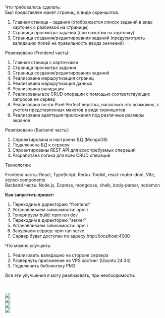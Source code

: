 Что требовалось сделать: <br/>
Был представлен макет страниц, в виде скриншотов.

1. Главная станица – задания (отображается список заданий в виде карточек с разбивкой на страницы)
2. Страница просмотра задания (при нажатии на карточку)
3. Страница создания/редактирования заданий (предусмотреть валидацию полей на правильность ввода значений)

Реализовано (Frontend часть):

1. Главная станица с карточками
2. Страница просмотра задания
3. Страница создания/редактирования заданий
4. Реализована маршрутизация страниц
5. Реализована маршрутизация данных
6. Реализована валидация
7. Реализованы все CRUD операции с помощью соответствующих запросов не сервер
8. Реализована почти Pixel Perfect верстка, насколько это возможно, c учетом представленных макетов в виде скриншотов
9. Реализована адаптация приложения под различные размеры экранов

Реализовано (Backend часть):

1. Спроектирована и настроена БД (MongoDB)
2. Подключена БД к серверу
3. Спроектированы REST API для всех требуемых операций
4. Разработана логика для всех CRUD операций

Технологии:<br/>

Frontend часть: React, TypeScript, Redux Toolkit, react-router-dom, Vite, styled-components <br/>
Backend часть: Node.js, Express, mongoose, chalk, body-parser, nodemon

**Как запустить проект:** <br />

1. Переходим в директорию "frontend"
2. Устанавливаем зависимости: npm i
3. Генерируем build: npm run dev
4. Переходим в директорию "server"
5. Устанавливаем зависимости: npm i
6. Запускаем сервер: npm run serve
7. Сервер будет доступен по адресу http://localhost:4000

Что можно улучшить: <br />

1. Реализовать валидацию на стороне сервера
2. Развернуть приложение на VPS хостинг (Ubuntu 24.04)
3. Подключить библиотеку PM2 

Все эти улучшения я могу реализовать, при необходимости.

<br />
<br />
<img src="https://s.iimg.su/s/22/F1fQU0PWObRhTiHZgnpOOtpvyv7NfrTbMtMgUBgs.png"  /> 
<br />
<img src="https://s.iimg.su/s/22/18tyMYxeowzIW9NfYCu7KEgZmHd9U9O0HtJ2NVqu.png"  /> 
<br />
<img src="https://s.iimg.su/s/22/mD8L6nKTudLvgmDHxoTZSWczpFobZ1eoTJO19XLO.png"  /> 
<br />
<img src="https://s.iimg.su/s/22/ZWVPAHfNQSXOGtiRZQewXaYVuS8B5xaZ189xuM6o.png"  />
